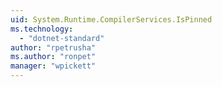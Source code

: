 ```yaml
---
uid: System.Runtime.CompilerServices.IsPinned
ms.technology: 
  - "dotnet-standard"
author: "rpetrusha"
ms.author: "ronpet"
manager: "wpickett"
---
```

